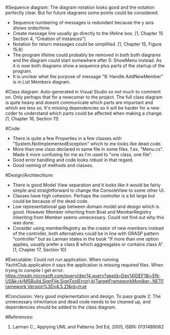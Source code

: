 #Sequence diagram:
The diagram notation looks good and the notation perfectly clear. But for future diagrams some points could be considered. 
* Sequence numbering of messages is redundant because the y axis shows order/time.
* Create message line usually go directly to the lifeline box. [1, Chapter 15 Section 4, "Creation of Instances"]
* Notation for return messages could be simplified. [1, Chapter 15, Figure 15.8]
* The program lifeline could probably be removed in both both diagrams and the diagram could start somewhere after 5: ShowMenu instead. As it is now both diagrams show a sequence plus parts of the startup of the program.
* It is unclear what the purpose of message "8: Handle AddNewMember" is in List Members diagram.

#Class diagram:
Auto-generated in Visual Studio so not much to comment on. Only perhaps that for a newcomer to the project. The full class diagram is quite heavy and doesnt communicate which parts are important and which are less so. 
It's missing dependencies so it will be harder for a new coder to understand which parts could be affected when making a change. [1, Chapter 16, Section 11]

#Code:
* There is quite a few Properties in a few classes with "System.NotImplementedException" which to me looks like dead code.
* More than one class declared in same file in some files. f.ex. "Menu.cs". Made it more confusing for me as I'm used to "one class, one file".
* Good error handling and code looks robust in that regard.
* Good naming of methods and classes.

#Design/Architechture:
* There is good Model View separation and it looks like it would be fairly simple and straightforward to change the ConsoleView to some other UI.
* Classes have high cohesion. Perhaps the controller is a bit large but could be because of the dead code.
* Low representational gap between domain model and design which is good. However Member inheriting from Boat and MemberRegistry inheriting from Member seems unnecessary. Could not find out why this was done.
* Consider using memberRegistry as the creator of new members instead of the controller, both alternatives could be in line with GRASP pattern "controller" but as Larman states in the book "If more than one option applies, usually prefer a class B which aggreagates or contains class A". [1, Chapter 17, Section 10]

#Executable:
Could not run application. 
When running YachtClub.application it says the application is missing required files.
When trying to compile I get error:
https://msdn.microsoft.com/query/dev14.query?appId=Dev14IDEF1&l=EN-US&k=k(MSBuild.SignFile.SignToolError);k(TargetFrameworkMoniker-.NETFramework,Version%3Dv4.5.2)&rd=true

#Conclusion:
Very good implementation and design.
To pass grade 2: The unnecessary inheritance and dead code needs to be cleaned up, and dependencies should be added to the class diagram.

#References:
1. Larman C., Applying UML and Patterns 3rd Ed, 2005, ISBN: 0131489062
